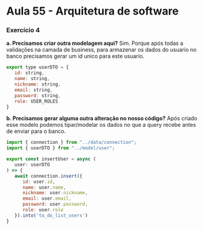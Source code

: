 # Aula 55 - Arquitetura de software

### Exercício 4

**a. Precisamos criar outra modelagem aqui?**
Sim. Porque após todas a validações na camada de business, para armazenar os dados do usuario no banco precisamos gerar um id unico para este usuario. 

~~~javascript
export type userDTO = {
   id: string,
   name: string,
   nickname: string,
   email: string,
   password: string,
   role: USER_ROLES
}
~~~

**b. Precisamos gerar alguma outra alteração no nosso código?**
Após criado esse modelo podemos tipar/modelar os dados no que a query recebe antes de enviar para o banco.

~~~javascript
import { connection } from "../data/connection";
import { userDTO } from "../model/user";

export const insertUser = async (
   user: userDTO
) => {
   await connection.insert({
      id: user.id,
      name: user.name,
      nickname: user.nickname,
      email: user.email,
      password: user.password,
      role: user.role
   }).into('to_do_list_users')
}
~~~